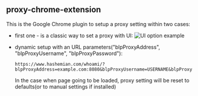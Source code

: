 proxy-chrome-extension
----------------------

This is the Google Chrome plugin to setup a proxy setting within two cases:
- first one - is a classic way to set a proxy with UI:
    ![UI option example](http://prntscr.com/hnhs5j)

- dynamic setup with an URL parameters("blpProxyAddress", "blpProxyUsername", "blpProxyPassword"):
    ```
    https://www.hashemian.com/whoami/?blpProxyAddress=example.com:8080&blpProxyUsername=USERNAME&blpProxyPassword=p2SSW0RD
    ```
    In the case when page going to be loaded, proxy setting will be reset to defaults(or to manual settings if installed)